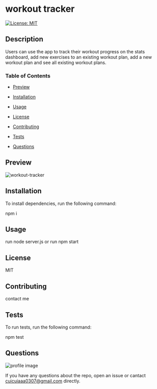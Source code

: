 
# workout tracker
[![License: MIT](https://img.shields.io/badge/License-MIT-yellow.svg)](https://opensource.org/licenses/MIT)

## Description

Users can use the app to track their workout progress on the stats dashboard, add new exercises to an existing workout plan, add a new workout plan and see all existing workout plans. 

### Table of Contents

* [Preview](#preview "Preview")

* [Installation](#installation "Installation")

* [Usage](#usage "Usage")

* [License](#license "License")

* [Contributing](#contributing "Contributing")

* [Tests](#tests "Tests")

* [Questions](#quesitons "Questions")

## Preview
![workout-tracker](https://user-images.githubusercontent.com/59434943/85131687-a7408880-b27a-11ea-8bc2-dd051809fdad.gif)

## Installation

To install dependencies, run the following command:

npm i

## Usage

run node server.js or run npm start

## License

MIT

## Contributing

contact me

## Tests

To run tests, run the following command:

npm test

## Questions

![profile image](https://avatars1.githubusercontent.com/u/59434943?v=4)

If you have any questions about the repo, open an issue or cantact cuicuiaaa0307@gmail.com directly.
